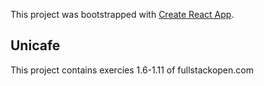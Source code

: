This project was bootstrapped with [Create React App](https://github.com/facebook/create-react-app).

## Unicafe

This project contains exercies 1.6-1.11 of fullstackopen.com